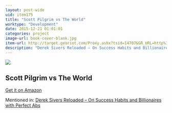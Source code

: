 ```yaml
---
layout: post-wide
uid: item175
title: "Scott Pilgrim vs The World"
worktype: "Development"
date: 2015-12-21 01:01:01
categories: project
image-url: book-cover-blank.jpg
item-url: http://target.georiot.com/Proxy.ashx?tsid=14707&GR_URL=http%3A%2F%2Fwww.amazon.com%2FScott-Pilgrim-World-Michael-Cera%2Fdp%2FB0041T52S6
description: "Derek Sivers Reloaded – On Success Habits and Billionaires with Perfect Abs"
---
```

<a href="http://target.georiot.com/Proxy.ashx?tsid=14707&GR_URL=http%3A%2F%2Fwww.amazon.com%2FScott-Pilgrim-World-Michael-Cera%2Fdp%2FB0041T52S6" target="blank"><img src="../../../../img/thumbs/book-cover-blank.jpg" class="prod-img"></a>
<h2>Scott Pilgrim vs The World</h2>
<p><a href="http://target.georiot.com/Proxy.ashx?tsid=14707&GR_URL=http%3A%2F%2Fwww.amazon.com%2FScott-Pilgrim-World-Michael-Cera%2Fdp%2FB0041T52S6" target="blank">Get it on Amazon</a><p>
<p>Mentioned in: <a href="http://fourhourworkweek.com/2015/12/28/derek-sivers-reloaded-on-success-habits-and-billionaires-with-perfect-abs/" target="blank">Derek Sivers Reloaded – On Success Habits and Billionaires with Perfect Abs</a></p>
